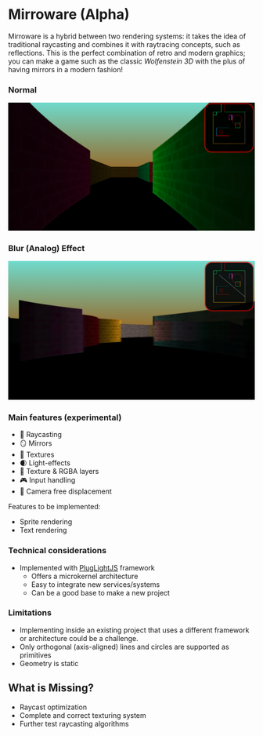 # Mirroware   (Alpha)

Mirroware is a hybrid between two rendering systems: it takes the idea of traditional raycasting and combines it with raytracing concepts, such as reflections. This is the perfect combination of retro and modern graphics; you can make a game such as the classic <i>Wolfenstein 3D</i> with the plus of having mirrors in a modern fashion!

<h3>Normal</h3>

![Mirroware - a mirror simulator](https://github.com/WebAxol/Mirroware/blob/main/img/image10.png)

<h3>Blur (Analog) Effect</h3>

![Mirroware - a mirror simulator](https://github.com/WebAxol/Mirroware/blob/main/img/image8.png)


<h3>Main features (experimental)</h3>

- 🏹 Raycasting 
- 🪞 Mirrors
- 🎁 Textures
- 🌒 Light-effects
- 🎨 Texture & RGBA layers
- 🎮 Input handling
- 🎥 Camera free displacement

Features to be implemented:

- Sprite rendering
- Text rendering

<h3>Technical considerations</h3>

- Implemented with <a href="https://github.com/WebAxol/PlugLightJS" >PlugLightJS</a> framework
    - Offers a microkernel architecture
    - Easy to integrate new services/systems
    - Can be a good base to make a new project
  
 <h3>Limitations</h3>

- Implementing inside an existing project that uses a different framework or architecture could be a challenge.
- Only orthogonal (axis-aligned) lines and circles are supported as primitives
- Geometry is static 
 
<h2> What is Missing? </h2>

- Raycast optimization
- Complete and correct texturing system
- Further test raycasting algorithms
